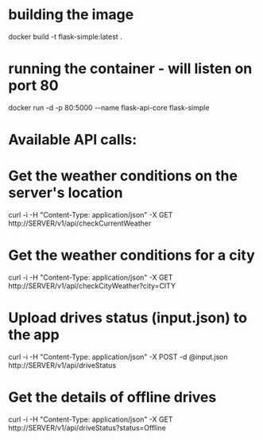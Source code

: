 # building the image
docker build -t flask-simple:latest .

# running the container - will listen on port 80
docker run -d -p 80:5000 --name flask-api-core flask-simple

# Available API calls:

# Get the weather conditions on the server's location
curl -i -H "Content-Type: application/json" -X GET http://SERVER/v1/api/checkCurrentWeather
  
# Get the weather conditions for a city
curl -i -H "Content-Type: application/json" -X GET http://SERVER/v1/api/checkCityWeather?city=CITY
  
# Upload drives status (input.json) to the app
curl -i -H "Content-Type: application/json" -X POST -d @input.json http://SERVER/v1/api/driveStatus
  
# Get the details of offline drives
curl -i -H "Content-Type: application/json" -X GET http://SERVER/v1/api/driveStatus?status=Offline

